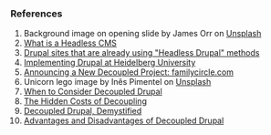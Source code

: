 ### References

1. Background image on opening slide by James Orr on [Unsplash](https://bit.ly/2IPns11)
2. [What is a Headless CMS](https://bit.ly/22cb6V9)
3. [Drupal sites that are already using "Headless Drupal" methods](https://bit.ly/2UsNpWp)
4. [Implementing Drupal at Heidelberg University](https://bit.ly/2KUMyyb)
5. [Announcing a New Decoupled Project: familycircle.com](https://bit.ly/2rl401F)
6. Unicorn lego image by Inês Pimentel on [Unsplash](https://bit.ly/2vGmcZ5)
7. [When to Consider Decoupled Drupal](https://bit.ly/2Vo0Xa5)
8. [The Hidden Costs of Decoupling](https://bit.ly/2Zy25r9)
9. [Decoupled Drupal, Demystified](https://bit.ly/2IB7NDb)
10. [Advantages and Disadvantages of Decoupled Drupal](https://bit.ly/2z3VvvJ)
